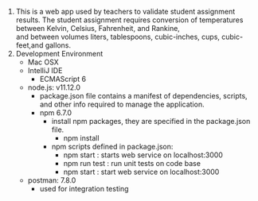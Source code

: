 1. This is a web app used by teachers to validate student assignment results. 
   The student assignment requires conversion of temperatures between ​Kelvin, Celsius​,​ Fahrenheit​, and​ Rankine,  
   and between volumes​ ​liters​, ​tablespoons​, ​cubic-inches, cups​,​ cubic-feet, ​and​ gallons.
2. Development Environment
    * Mac OSX
    * IntelliJ IDE
        * ECMAScript 6
   * node.js: v11.12.0
        * package.json file contains a manifest of dependencies,
          scripts, and other info required to manage the application.
        * npm 6.7.0
            * install npm packages, they are specified in the package.json file.
              * npm install
            * npm scripts defined in package.json:
              * npm start : starts web service on localhost:3000  
              * npm run test : run unit tests on code base
              * npm start : start web service on localhost:3000
   * postman: 7.8.0
        * used for integration testing
        
